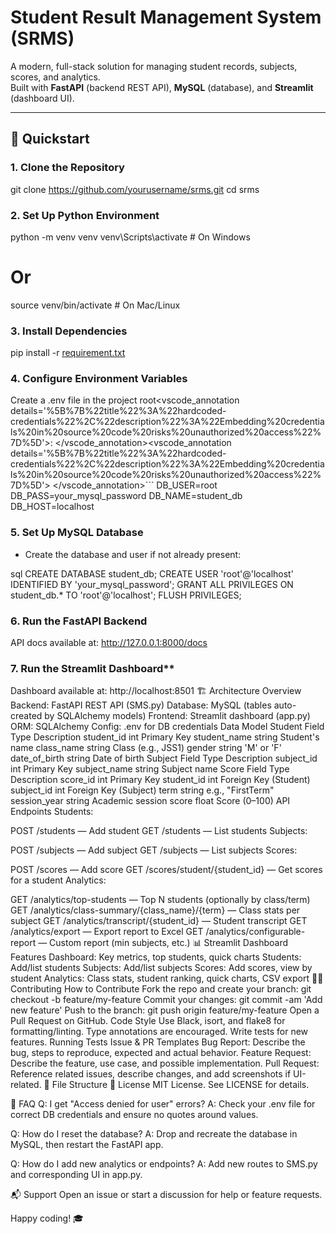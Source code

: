 # Student Result Management System (SRMS)

A modern, full-stack solution for managing student records, subjects, scores, and analytics.  
Built with **FastAPI** (backend REST API), **MySQL** (database), and **Streamlit** (dashboard UI).

---

## 🚀 Quickstart

### 1. **Clone the Repository**

git clone https://github.com/yourusername/srms.git
cd srms
### 2. **Set Up Python Environment**
python -m venv venv
venv\Scripts\activate  # On Windows
# Or
source venv/bin/activate  # On Mac/Linux
### 3. **Install Dependencies**
pip install -r [requirement.txt](http://_vscodecontentref_/0)
### 4. **Configure Environment Variables**
Create a .env file in the project root<vscode_annotation details='%5B%7B%22title%22%3A%22hardcoded-credentials%22%2C%22description%22%3A%22Embedding%20credentials%20in%20source%20code%20risks%20unauthorized%20access%22%7D%5D'>: </vscode_annotation><vscode_annotation details='%5B%7B%22title%22%3A%22hardcoded-credentials%22%2C%22description%22%3A%22Embedding%20credentials%20in%20source%20code%20risks%20unauthorized%20access%22%7D%5D'> </vscode_annotation>``` DB_USER=root DB_PASS=your_mysql_password DB_NAME=student_db DB_HOST=localhost
### 5. **Set Up MySQL Database**

- Create the database and user if not already present:

sql
CREATE DATABASE student_db;
CREATE USER 'root'@'localhost' IDENTIFIED BY 'your_mysql_password';
GRANT ALL PRIVILEGES ON student_db.* TO 'root'@'localhost';
FLUSH PRIVILEGES;

### 6. **Run the FastAPI Backend**
API docs available at: http://127.0.0.1:8000/docs
### 7. Run the Streamlit Dashboard**
Dashboard available at: http://localhost:8501
🏗️ Architecture
Overview
Backend: FastAPI REST API (SMS.py)
Database: MySQL (tables auto-created by SQLAlchemy models)
Frontend: Streamlit dashboard (app.py)
ORM: SQLAlchemy
Config: .env for DB credentials
Data Model
Student
Field	Type	Description
student_id	int	Primary Key
student_name	string	Student's name
class_name	string	Class (e.g., JSS1)
gender	string	'M' or 'F'
date_of_birth	string	Date of birth
Subject
Field	Type	Description
subject_id	int	Primary Key
subject_name	string	Subject name
Score
Field	Type	Description
score_id	int	Primary Key
student_id	int	Foreign Key (Student)
subject_id	int	Foreign Key (Subject)
term	string	e.g., "FirstTerm"
session_year	string	Academic session
score	float	Score (0–100)
API Endpoints
Students:

POST /students — Add student
GET /students — List students
Subjects:

POST /subjects — Add subject
GET /subjects — List subjects
Scores:

POST /scores — Add score
GET /scores/student/{student_id} — Get scores for a student
Analytics:

GET /analytics/top-students — Top N students (optionally by class/term)
GET /analytics/class-summary/{class_name}/{term} — Class stats per subject
GET /analytics/transcript/{student_id} — Student transcript
GET /analytics/export — Export report to Excel
GET /analytics/configurable-report — Custom report (min subjects, etc.)
📊 Streamlit Dashboard Features
Dashboard: Key metrics, top students, quick charts
Students: Add/list students
Subjects: Add/list subjects
Scores: Add scores, view by student
Analytics: Class stats, student ranking, quick charts, CSV export
🧑‍💻 Contributing
How to Contribute
Fork the repo and create your branch:
git checkout -b feature/my-feature
Commit your changes:
git commit -am 'Add new feature'
Push to the branch:
git push origin feature/my-feature
Open a Pull Request on GitHub.
Code Style
Use Black, isort, and flake8 for formatting/linting.
Type annotations are encouraged.
Write tests for new features.
Running Tests
Issue & PR Templates
Bug Report:
Describe the bug, steps to reproduce, expected and actual behavior.
Feature Request:
Describe the feature, use case, and possible implementation.
Pull Request:
Reference related issues, describe changes, and add screenshots if UI-related.
📂 File Structure
📝 License
MIT License. See LICENSE for details.

🙋 FAQ
Q: I get "Access denied for user" errors?
A: Check your .env file for correct DB credentials and ensure no quotes around values.

Q: How do I reset the database?
A: Drop and recreate the database in MySQL, then restart the FastAPI app.

Q: How do I add new analytics or endpoints?
A: Add new routes to SMS.py and corresponding UI in app.py.

📬 Support
Open an issue or start a discussion for help or feature requests.

Happy coding! 🎓

````

